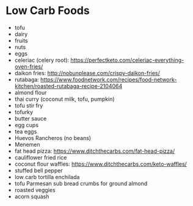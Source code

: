 # Low Carb Foods

* tofu
* dairy
* fruits
* nuts
* eggs
* celeriac (celery root): https://perfectketo.com/celeriac-everything-oven-fries/
* daikon fries: http://nobunplease.com/crispy-daikon-fries/
* rutabaga: https://www.foodnetwork.com/recipes/food-network-kitchen/roasted-rutabaga-recipe-2104064
* almond flour
* thai curry (coconut milk, tofu, pumpkin)
* tofu stir fry
* tofurky
* butter sauce
* egg cups
* tea eggs
* Huevos Rancheros (no beans)
* Menemen
* fat head pizza: https://www.ditchthecarbs.com/fat-head-pizza/
* cauliflower fried rice
* coconut flour waffles: https://www.ditchthecarbs.com/keto-waffles/
* stuffed bell pepper
* low carb tortilla enchilada
* tofu Parmesan sub bread crumbs for ground almond
* roasted veggies
* acorn squash
